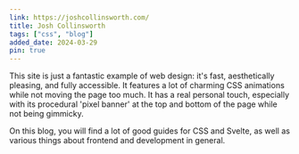 ```yaml
---
link: https://joshcollinsworth.com/
title: Josh Collinsworth
tags: ["css", "blog"]
added_date: 2024-03-29
pin: true
---
```


This site is just a fantastic example of web design: it's fast, aesthetically 
pleasing, and fully accessible. It features a lot of charming CSS animations 
while not moving the page too much. It has a real personal touch, especially 
with its procedural 'pixel banner' at the top and bottom of the page while not 
being gimmicky.

On this blog, you will find a lot of good guides for CSS and Svelte, as well 
as various things about frontend and development in general.
